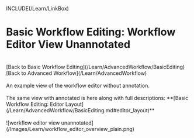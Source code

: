 INCLUDE(/Learn/LinkBox)

# Basic Workflow Editing: Workflow Editor View Unannotated

<br />
[Back to Basic Workflow Editing](/Learn/AdvancedWorkflow/BasicEditing)
<br />
[Back to Advanced Workflow](/Learn/AdvancedWorkflow)

<br />
<br />
An example view of the workflow editor without annotation. 
<br />
<br />
The same view with annotated is here along with full descriptions: **[Basic Workflow Editing: Editor Layout](/Learn/AdvancedWorkflow/BasicEditing.md#editor_layout)**
<br />
<br />
![workflow editor view unannotated](/Images/Learn/workflow_editor_overview_plain.png)
<br />
<br />
<br />
